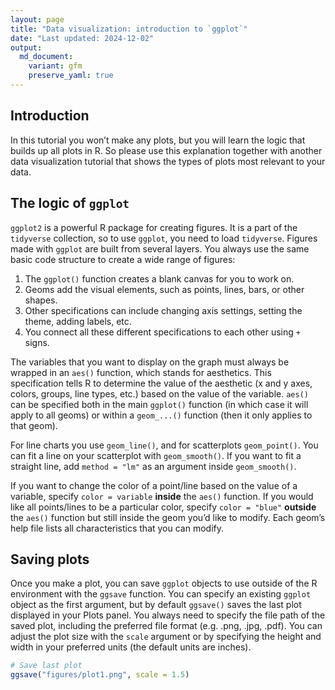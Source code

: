 ```yaml
---
layout: page
title: "Data visualization: introduction to `ggplot`"
date: "Last updated: 2024-12-02"
output:
  md_document:
    variant: gfm
    preserve_yaml: true
---
```


## Introduction

In this tutorial you won’t make any plots, but you will learn the logic
that builds up all plots in R. So please use this explanation together
with another data visualization tutorial that shows the types of plots
most relevant to your data.

## The logic of `ggplot`

`ggplot2` is a powerful R package for creating figures. It is a part of
the `tidyverse` collection, so to use `ggplot`, you need to load
`tidyverse`. Figures made with `ggplot` are built from several layers.
You always use the same basic code structure to create a wide range of
figures:

1.  The `ggplot()` function creates a blank canvas for you to work on.
2.  Geoms add the visual elements, such as points, lines, bars, or other
    shapes.
3.  Other specifications can include changing axis settings, setting the
    theme, adding labels, etc.
4.  You connect all these different specifications to each other using
    `+` signs.

The variables that you want to display on the graph must always be
wrapped in an `aes()` function, which stands for aesthetics. This
specification tells R to determine the value of the aesthetic (x and y
axes, colors, groups, line types, etc.) based on the value of the
variable. `aes()` can be specified both in the main `ggplot()` function
(in which case it will apply to all geoms) or within a `geom_...()`
function (then it only applies to that geom).

For line charts you use `geom_line()`, and for scatterplots
`geom_point()`. You can fit a line on your scatterplot with
`geom_smooth()`. If you want to fit a straight line, add `method = "lm"`
as an argument inside `geom_smooth()`.

If you want to change the color of a point/line based on the value of a
variable, specify `color = variable` **inside** the `aes()` function. If
you would like all points/lines to be a particular color, specify
`color = "blue"` **outside** the `aes()` function but still inside the
geom you’d like to modify. Each geom’s help file lists all
characteristics that you can modify.

## Saving plots

Once you make a plot, you can save `ggplot` objects to use outside of
the R environment with the `ggsave` function. You can specify an
existing `ggplot` object as the first argument, but by default
`ggsave()` saves the last plot displayed in your Plots panel. You always
need to specify the file path of the saved plot, including the preferred
file format (e.g. .png, .jpg, .pdf). You can adjust the plot size with
the `scale` argument or by specifying the height and width in your
preferred units (the default units are inches).

``` r
# Save last plot
ggsave("figures/plot1.png", scale = 1.5)
```
